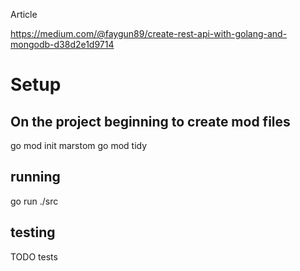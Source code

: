 Article

https://medium.com/@faygun89/create-rest-api-with-golang-and-mongodb-d38d2e1d9714

# Setup

## On the project beginning to create mod files

go mod init marstom
go mod tidy

## running

go run ./src

## testing

TODO tests
